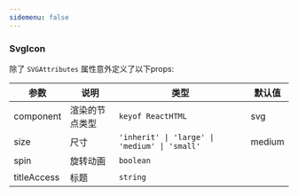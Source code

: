 ```yaml
---
sidemenu: false
---
```


### SvgIcon

除了 `SVGAttributes` 属性意外定义了以下props:

| 参数	|说明	|类型	|默认值
| --- | --- | --- | ---
| component | 渲染的节点类型 | `keyof ReactHTML` | svg
| size | 尺寸 | `'inherit' \| 'large' \| 'medium' \| 'small'` | medium
| spin | 旋转动画 | `boolean` |
| titleAccess | 标题 | `string` |
